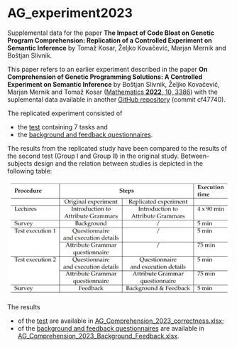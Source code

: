 # AG_experiment2023
Supplemental data for the paper **The Impact of Code Bloat on Genetic Program Comprehension:
Replication of a Controlled Experiment on Semantic Inference** by Tomaž Kosar, Željko Kovačević, Marjan Mernik and Boštjan Slivnik.

This paper refers to an earlier experiment described in the paper **On Comprehension of Genetic Programming Solutions: A Controlled Experiment on Semantic Inference** by Boštjan Slivnik, Željko Kovačević, Marjan Mernik and Tomaž Kosar ([Mathematics **2022**, 10, 3386](https://doi.org/10.3390/math10183386)) with the suplemental data available in another [GitHub repository](https://github.com/slivnik/AG_experiement2022) (commit cf47740).

The replicated experiment consisted of

- the [test](https://github.com/slivnik/AG_experiment2023/blob/main/AG%20Comprehension%20Test4.pdf) containing 7 tasks and
- the [background and feedback questionnaires](https://github.com/slivnik/AG_experiment2023/blob/main/AG%20Comprehension%20replication%20background%20%26%20feedback%20questionnaire.pdf).

The results from the replicated study have been compared to the results of the second test (Group I and Group II) in the original study. Between-subjects design and the relation between studies is depicted in the following table:

![Design of original and replicated experiment](https://github.com/slivnik/AG_experiment2023/blob/main/replication_table.jpg)

The results
- of the [test](https://github.com/slivnik/AG_experiment2023/blob/main/AG_Comprehension_2023_correctness.pdf) are available in [AG_Comprehension_2023_correctness.xlsx](https://github.com/slivnik/AG_experiment2023/blob/main/AG_Comprehension_2023_correctness.xlsx);
- of the [background and feedback questionnaires](https://github.com/slivnik/AG_experiment2023/blob/main/AG_Comprehension_2023_Background_Feedback.pdf) are available in [AG_Comprehension_2023_Background_Feedback.xlsx](https://github.com/slivnik/AG_experiment2023/blob/main/AG_Comprehension_2023_Background_Feedback.xlsx).
